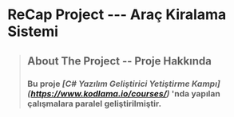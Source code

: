 
# ReCap Project --- Araç Kiralama Sistemi

> ## About The Project -- Proje Hakkında
>
> ### Bu proje  ***[C# Yazılım Geliştirici Yetiştirme Kampı] (https://www.kodlama.io/courses/)*** 'nda yapılan çalışmalara paralel geliştirilmiştir.

